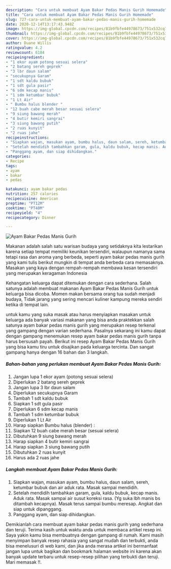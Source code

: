 ```yaml
---
description: "Cara untuk membuat Ayam Bakar Pedas Manis Gurih Homemade"
title: "Cara untuk membuat Ayam Bakar Pedas Manis Gurih Homemade"
slug: 727-cara-untuk-membuat-ayam-bakar-pedas-manis-gurih-homemade
date: 2020-12-14T13:17:43.948Z
image: https://img-global.cpcdn.com/recipes/81b9fbfe44978673/751x532cq70/ayam-bakar-pedas-manis-gurih-foto-resep-utama.jpg
thumbnail: https://img-global.cpcdn.com/recipes/81b9fbfe44978673/751x532cq70/ayam-bakar-pedas-manis-gurih-foto-resep-utama.jpg
cover: https://img-global.cpcdn.com/recipes/81b9fbfe44978673/751x532cq70/ayam-bakar-pedas-manis-gurih-foto-resep-utama.jpg
author: Duane Willis
ratingvalue: 4.2
reviewcount: 6184
recipeingredient:
- "1 ekor ayam potong sesuai selera"
- "2 batang sereh geprek"
- "3 lbr daun salam"
- "secukupnya Garam"
- "1 sdt kaldu bubuk"
- "1 sdt gula pasir"
- "6 sdm kecap manis"
- "1 sdm ketumbar bubuk"
- "1 Lt Air"
- " Bumbu halus blender "
- "12 buah cabe merah besar sesuai selera"
- "9 siung bawang merah"
- "4 butir kemiri sangrai"
- "3 siung bawang putih"
- "2 ruas kunyit"
- "2 ruas jahe"
recipeinstructions:
- "Siapkan wajan, masukan ayam, bumbu halus, daun salam, sereh, ketumbar bubuk dan air aduk rata. Masak sampai mendidih."
- "Setelah mendidih tambahkan garam, gula, kaldu bubuk, kecap manis. Aduk rata. Masak sampai air susut koreksi rasa. (Yg suka lbh manis bs ditambah kecapnya). Masak terus sampai bumbu meresap. Angkat dan siap untuk dipanggang."
- "Panggang ayam, dan siap dihidangkan."
categories:
- Recipe
tags:
- ayam
- bakar
- pedas

katakunci: ayam bakar pedas 
nutrition: 257 calories
recipecuisine: American
preptime: "PT12M"
cooktime: "PT40M"
recipeyield: "4"
recipecategory: Dinner

---
```



![Ayam Bakar Pedas Manis Gurih](https://img-global.cpcdn.com/recipes/81b9fbfe44978673/751x532cq70/ayam-bakar-pedas-manis-gurih-foto-resep-utama.jpg)

Makanan adalah salah satu warisan budaya yang setidaknya kita lestarikan karena setiap tempat memiliki keunikan tersendiri, walaupun namanya sama tetapi rasa dan aroma yang berbeda, seperti ayam bakar pedas manis gurih yang kami tulis berikut mungkin di tempat anda berbeda cara memasaknya. Masakan yang kaya dengan rempah-rempah membawa kesan tersendiri yang merupakan keragaman Indonesia

Kehangatan keluarga dapat ditemukan dengan cara sederhana. Salah satunya adalah membuat makanan Ayam Bakar Pedas Manis Gurih untuk keluarga bisa dicoba. Momen makan bersama orang tua sudah menjadi budaya, Tidak jarang yang sering mencari kuliner kampung mereka sendiri ketika di tempat lain.



untuk kamu yang suka masak atau harus menyiapkan masakan untuk keluarga ada banyak variasi makanan yang bisa anda praktekkan salah satunya ayam bakar pedas manis gurih yang merupakan resep terkenal yang gampang dengan varian sederhana. Pasalnya sekarang ini kamu dapat dengan gampang menemukan resep ayam bakar pedas manis gurih tanpa harus bersusah payah.
Berikut ini resep Ayam Bakar Pedas Manis Gurih yang bisa kamu tiru untuk disajikan pada keluarga tercinta. Dan sangat gampang hanya dengan 16 bahan dan 3 langkah.


<!--inarticleads1-->

##### Bahan-bahan yang perlukan membuat Ayam Bakar Pedas Manis Gurih:

1. Jangan lupa 1 ekor ayam (potong sesuai selera)
1. Diperlukan 2 batang sereh geprek
1. Jangan lupa 3 lbr daun salam
1. Diperlukan secukupnya Garam
1. Tambah 1 sdt kaldu bubuk
1. Siapkan 1 sdt gula pasir
1. Diperlukan 6 sdm kecap manis
1. Tambah 1 sdm ketumbar bubuk
1. Diperlukan 1 Lt Air
1. Harap siapkan  Bumbu halus (blender) :
1. Siapkan 12 buah cabe merah besar (sesuai selera)
1. Dibutuhkan 9 siung bawang merah
1. Harap siapkan 4 butir kemiri sangrai
1. Harap siapkan 3 siung bawang putih
1. Dibutuhkan 2 ruas kunyit
1. Harus ada 2 ruas jahe




<!--inarticleads2-->

##### Langkah membuat  Ayam Bakar Pedas Manis Gurih:

1. Siapkan wajan, masukan ayam, bumbu halus, daun salam, sereh, ketumbar bubuk dan air aduk rata. Masak sampai mendidih.
1. Setelah mendidih tambahkan garam, gula, kaldu bubuk, kecap manis. Aduk rata. Masak sampai air susut koreksi rasa. (Yg suka lbh manis bs ditambah kecapnya). Masak terus sampai bumbu meresap. Angkat dan siap untuk dipanggang.
1. Panggang ayam, dan siap dihidangkan.




Demikianlah cara membuat ayam bakar pedas manis gurih yang sederhana dan teruji. Terima kasih untuk waktu anda untuk membaca artikel resep ini. Saya yakin kamu bisa membuatnya dengan gampang di rumah. Kami masih menyimpan banyak resep rahasia yang sangat mudah dan terbukti, anda bisa menelusuri di web kami, dan jika anda merasa artikel ini bermanfaat jangan lupa untuk bagikan dan bookmark halaman website ini karena akan banyak update terbaru untuk resep-resep pilihan yang terbukti dan teruji. Mari memasak !!. 
